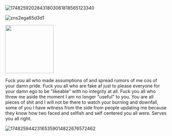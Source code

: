 ![17482592028431803061818565123340](https://github.com/user-attachments/assets/7d4239de-0d82-4f3d-b221-eab9efede88b)

![zns2ega65d3d1](https://github.com/user-attachments/assets/455fc49c-9b10-4550-9a8f-8ef54b58a2f2)

<img alligh="left" width="150" height="150" src="https://github.com/user-attachments/assets/bff37d46-9a8e-487c-9122-7605b30cd096"> 

Fuck you all who made assumptions of and spread rumors of me cos of your damn pride. Fuck you all who are fake af just to please everyone for your damn ego to be "likeable" with no integrity at all. Fuck you all who threw me aside  the moment I am no longer "useful" to you. You are all pieces of shit and I will not be there to watch your burning and downfall, some of you I have witness from the side from people updating me because they know how two faced and selfish and self centered you all were. Serves you all right.

![17482594423165359014822676572462](https://github.com/user-attachments/assets/03c4b225-8277-464d-9222-bbe89b104431)

